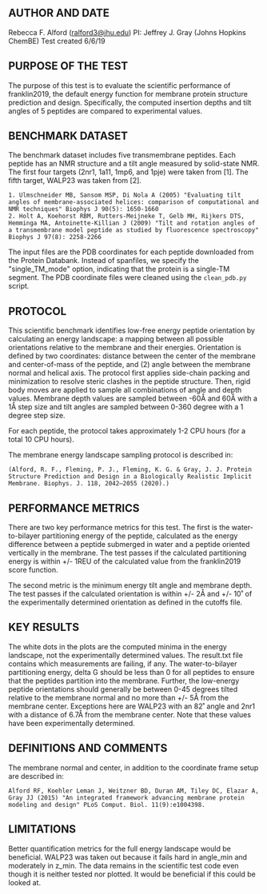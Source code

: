 ## AUTHOR AND DATE
Rebecca F. Alford (ralford3@jhu.edu)
PI: Jeffrey J. Gray (Johns Hopkins ChemBE)
Test created 6/6/19

## PURPOSE OF THE TEST
The purpose of this test is to evaluate the scientific performance of franklin2019, the default energy function for membrane protein structure prediction and design. Specifically, the computed insertion depths and tilt angles of 5 peptides are compared to experimental values. 

## BENCHMARK DATASET
The benchmark dataset includes five transmembrane peptides. Each peptide has an NMR structure and a tilt angle measured by solid-state NMR. The first four targets (2nr1, 1a11, 1mp6, and 1pje) were taken from [1]. The fifth target, WALP23 was taken from [2].

	1. Ulmschneider MB, Sansom MSP, Di Nola A (2005) "Evaluating tilt angles of membrane-associated helices: comparison of computational and NMR techniques" Biophys J 90(5): 1650-1660
	2. Holt A, Koehorst RBM, Rutters-Meijneke T, Gelb MH, Rijkers DTS, Hemminga MA, Antoinette-Killian J (2009) "Tilt and rotation angles of a transmembrane model peptide as studied by fluorescence spectroscopy" Biophys J 97(8): 2258-2266

The input files are the PDB coordinates for each peptide downloaded from the Protein Databank. Instead of spanfiles, we specify the "single_TM_mode" option, indicating that the protein is a single-TM segment. The PDB coordinate files were cleaned using the `clean_pdb.py` script.

## PROTOCOL
This scientific benchmark identifies low-free energy peptide orientation by calculating an energy landscape: a mapping between all possible orientations relative to the membrane and their energies. Orientation is defined by two coordinates: distance between the center of the membrane and center-of-mass of the peptide, and (2) angle between the membrane normal and helical axis. The protocol first applies side-chain packing and minimization to resolve steric clashes in the peptide structure. Then, rigid body moves are applied to sample all combinations of angle and depth values. Membrane depth values are sampled between -60Å and 60Å with a 1Å step size and tilt angles are sampled between 0-360 degree with a 1 degree step size.

For each peptide, the protocol takes approximately 1-2 CPU hours (for a total 10 CPU hours).

The membrane energy landscape sampling protocol is described in:

	(Alford, R. F., Fleming, P. J., Fleming, K. G. & Gray, J. J. Protein Structure Prediction and Design in a Biologically Realistic Implicit Membrane. Biophys. J. 118, 2042–2055 (2020).)

## PERFORMANCE METRICS
There are two key performance metrics for this test. The first is the water-to-bilayer partitioning energy of the peptide, calculated as the energy difference between a peptide submerged in water and a peptide oriented vertically in the membrane. The test passes if the calculated partitioning energy is within +/- 1REU of the calculated value from the franklin2019 score function. 

The second metric is the minimum energy tilt angle and membrane depth. The test passes if the calculated orientation is within +/- 2Å and +/- 10˚ of the experimentally determined orientation as defined in the cutoffs file.

## KEY RESULTS
The white dots in the plots are the computed minima in the energy landscape, not the experimentally determined values. The result.txt file contains which measurements are failing, if any. The water-to-bilayer partitioning energy, delta G should be less than 0 for all peptides to ensure that the peptides partition into the membrane. Further, the low-energy peptide orientations should generally be between 0-45 degrees tilted relative to the membrane normal and no more than +/- 5Å from the membrane center. Exceptions here are WALP23 with an 82˚ angle and 2nr1 with a distance of 6.7Å from the membrane center. Note that these values have been experimentally determined.

## DEFINITIONS AND COMMENTS
The membrane normal and center, in addition to the coordinate frame setup are described in:

	Alford RF, Koehler Leman J, Weitzner BD, Duran AM, Tiley DC, Elazar A, Gray JJ (2015) "An integrated framework advancing membrane protein modeling and design" PLoS Comput. Biol. 11(9):e1004398.
	
## LIMITATIONS
Better quantification metrics for the full energy landscape would be beneficial. WALP23 was taken out because it fails hard in angle_min and moderately in z_min. The data remains in the scientific test code even though it is neither tested nor plotted. It would be beneficial if this could be looked at. 
